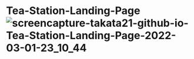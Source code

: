 # Tea-Station-Landing-Page![screencapture-takata21-github-io-Tea-Station-Landing-Page-2022-03-01-23_10_44](https://user-images.githubusercontent.com/54631891/156293528-20e50bd9-fc35-4e55-a083-53fa64ac08f6.png)
